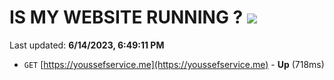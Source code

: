 # IS MY WEBSITE RUNNING ? [![](https://img.shields.io/static/v1?label=Sponsor&message=%E2%9D%A4&logo=GitHub&color=%23fe8e86)](https://github.com/sponsors/<username>)

Last updated: **6/14/2023, 6:49:11 PM**

- `GET` [https://youssefservice.me](https://youssefservice.me) - **Up** (718ms)
